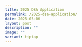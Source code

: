 ```yaml
---
title: 2025 DSA Application
permalink: /2025-dsa-application/
date: 2025-05-06
layout: post
description: ""
image: ""
variant: tiptap
---
```

